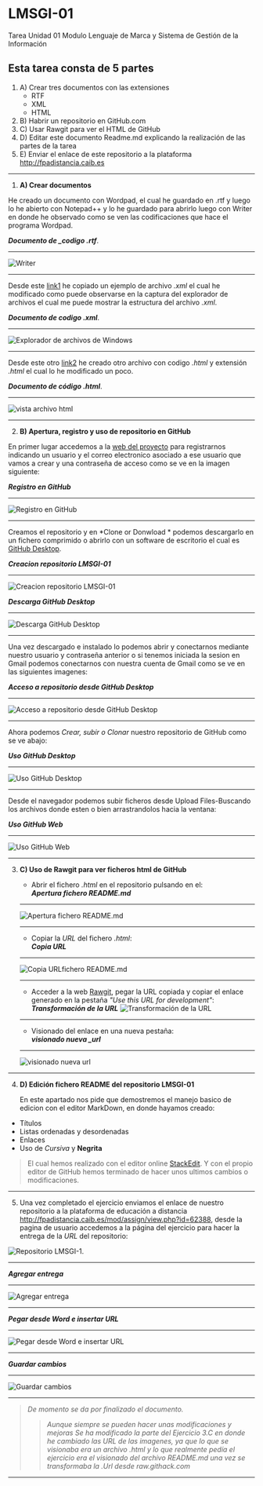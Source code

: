 

# LMSGI-01

Tarea Unidad 01 Modulo Lenguaje de Marca y Sistema de Gestión de la Información

## **Esta tarea consta de 5 partes**  
1. A) Crear tres documentos con las extensiones
    * RTF
    * XML
    * HTML
2. B) Habrir un repositorio en GitHub.com
3. C) Usar Rawgit para ver el HTML de GitHub
4. D) Editar este documento Readme.md explicando la realización de las partes de la tarea
5. E) Enviar el enlace de este repositorio a la plataforma <http://fpadistancia.caib.es>
_____
1. **A) Crear documentos**
  
  He creado un documento con Wordpad, el cual he guardado en .rtf y luego lo he abierto con Notepad++ y lo he guardado para abrirlo luego con Writer en donde he observado como se ven las codificaciones que hace el programa Wordpad.  
  
  ***Documento de _codigo .rtf***.
  ___
  
  ![Writer](https://github.com/andreshmb/Lmsgi/blob/master/Ejercicio_A/archivo-codigo-rtf-4.PNG)
  ___
  
  Desde este [link1]  he copiado un ejemplo de archivo _.xml_ el cual he modificado como puede observarse en la captura del explorador de archivos el cual me puede mostrar la estructura del archivo _.xml_.  
  
  ***Documento de codigo .xml***.
 ___
  
 ![Explorador de archivos de Windows](https://github.com/andreshmb/Lmsgi/blob/master/Ejercicio_A/archivo-codigo-xml-1.PNG)
 ___
 
 Desde este otro [link2] he creado otro archivo con codigo *.html* y extensión *.html*  el cual lo he modificado un poco.  
 
 ***Documento de código .html***.
 ___
 
 ![vista archivo html](https://github.com/andreshmb/Lmsgi/blob/master/Ejercicio_A/captura-html.PNG)
 ___
 
2. **B) Apertura, registro y uso de repositorio en GitHub** 

En primer lugar accedemos a la [web del proyecto] para registrarnos indicando un usuario y el correo electronico asociado a ese usuario que vamos a crear y una  contraseña de acceso como se ve en la imagen siguiente:  

***Registro en GitHub***
___

![Registro en GitHub](https://github.com/andreshmb/Lmsgi/blob/master/Ejercicio_B/abrir-cuenta-github.PNG)
___

Creamos el repositorio y en *Clone or Donwload	* podemos descargarlo en un fichero comprimido o abrirlo con un software de escritorio el cual es [GitHub Desktop].  

***Creacion repositorio LMSGI-01***
___

![Creacion repositorio LMSGI-01](https://github.com/andreshmb/Lmsgi/blob/master/Ejercicio_B/repositorio-lmsgi01.PNG)  

***Descarga GitHub Desktop***
___
![Descarga GitHub Desktop](https://github.com/andreshmb/Lmsgi/blob/master/Ejercicio_B/descarga-github-desktop-2.PNG)
___

Una vez descargado e instalado lo podemos abrir y conectarnos mediante nuestro usuario y contraseña anterior o si tenemos iniciada la sesion en Gmail podemos conectarnos con nuestra cuenta de Gmail como se ve en las siguientes imagenes:  

***Acceso a repositorio desde GitHub Desktop***
___

![Acceso a repositorio desde GitHub Desktop](https://github.com/andreshmb/Lmsgi/blob/master/Ejercicio_B/acceso-github-desktop-6.PNG)
___

Ahora podemos *Crear, subir o Clonar* nuestro  repositorio de GitHub como se ve abajo:  

***Uso GitHub Desktop***
___

![Uso GitHub Desktop](https://github.com/andreshmb/Lmsgi/blob/master/Ejercicio_B/add-repositorio-local-desde-desktop.PNG)
___

Desde el navegador podemos subir ficheros desde Upload Files-Buscando los archivos donde esten o bien arrastrandolos hacia la ventana:  

***Uso GitHub Web***
___

![Uso GitHub Web](https://github.com/andreshmb/Lmsgi/blob/master/Ejercicio_B/subida-archivos-1.PNG)
___

3. **C) Uso de Rawgit para ver ficheros html de GitHub**  

	+ Abrir el fichero _.html_ en el repositorio pulsando en el:  
	***Apertura fichero README.md***
	___
	![Apertura fichero README.md](https://github.com/andreshmb/LMSGI-1/blob/master/Ejercicio_C/archivo-readme-md.PNG)
	___
	+ Copiar la _URL_ del fichero _.html_:  
	***Copia URL***
	___
	![Copia URLfichero README.md](https://github.com/andreshmb/LMSGI-1/blob/master/Ejercicio_C/archivo-readme-md-copiado-url-1.png)
	___
	+ Acceder a la web [Rawgit](http://raw.githack.com/), pegar la URL copiada y copiar el enlace generado en la pestaña _"Use this URL for development"_:  
	***Transformación de la URL*** 
        ![Transformación de la URL](https://github.com/andreshmb/LMSGI-1/blob/master/Ejercicio_C/uso-rawgithack-url-readme-md.PNG)
	___
	+ Visionado del enlace en una nueva pestaña:  
	***visionado nueva _url***  
	___
	![visionado nueva _url_](https://github.com/andreshmb/LMSGI-1/blob/master/Ejercicio_C/visionado-readme-md.PNG)	
___
	
4. **D) Edición fichero README del repositorio LMSGI-01**

	En este apartado nos pide que demostremos el manejo basico de edicion con el editor MarkDown, en donde hayamos creado:
	
+ Títulos
+ Listas ordenadas y desordenadas
+ Enlaces
+ Uso de _Cursiva_ y **Negrita**

>El cual hemos realizado con el editor online [StackEdit](https://stackedit.io/).
>Y con el propio editor de GitHub hemos terminado de hacer unos ultimos cambios o modificaciones.
___

5. Una vez completado el ejercicio enviamos el enlace de nuestro repositorio a la plataforma de educación a distancia <http://fpadistancia.caib.es/mod/assign/view.php?id=62388>, desde la pagina de usuario accedemos a la página del ejercicio para hacer la entrega de la _URL_ del repositorio:

![Repositorio LMSGI-1](https://github.com/andreshmb/LMSGI-1/).

___
***Agregar entrega***
___
![Agregar entrega](https://github.com/andreshmb/Lmsgi/blob/master/Ejercicio_E/agregar-entrega.PNG)  
___
***Pegar desde Word e insertar URL***
___
![Pegar desde Word e insertar URL](https://github.com/andreshmb/Lmsgi/blob/master/Ejercicio_E/agregar-entrega-1.PNG)  
___
***Guardar cambios***
___
![Guardar cambios](https://github.com/andreshmb/Lmsgi/blob/master/Ejercicio_E/agregar-entrega-2.PNG)
 ___
> _De momento se da por finalizado el documento._
>>_Aunque siempre se pueden hacer unas modificaciones y mejoras_
>_Se ha modificado la parte del Ejercicio 3.C en donde he cambiado las URL de las imagenes, ya que lo que se visionaba era un archivo .html y lo que realmente pedía el ejercicio era el visionado del archivo README.md una vez se transformaba la .Url desde raw.githack.com_
___

[link1]:https://www.w3schools.com/xml/default.asp
[link2]:https://www.w3schools.com/html/
[web del proyecto]:https://github.com/
[GitHub Desktop]:https://desktop.github.com/




<!--stackedit_data:
eyJoaXN0b3J5IjpbLTc1NDg5NzU3XX0=
-->
